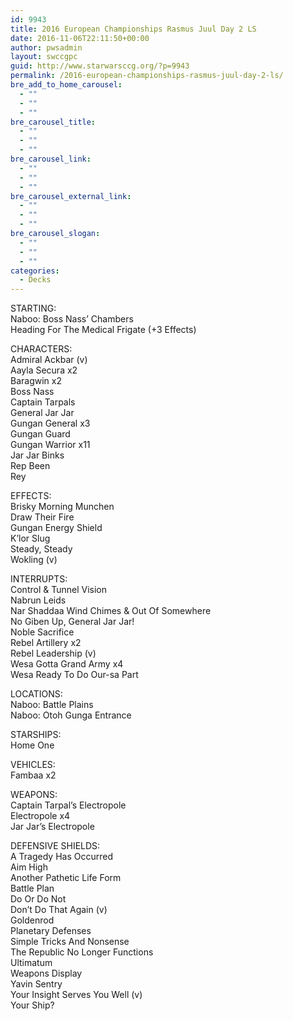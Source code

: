 ```yaml
---
id: 9943
title: 2016 European Championships Rasmus Juul Day 2 LS
date: 2016-11-06T22:11:50+00:00
author: pwsadmin
layout: swccgpc
guid: http://www.starwarsccg.org/?p=9943
permalink: /2016-european-championships-rasmus-juul-day-2-ls/
bre_add_to_home_carousel:
  - ""
  - ""
  - ""
bre_carousel_title:
  - ""
  - ""
  - ""
bre_carousel_link:
  - ""
  - ""
  - ""
bre_carousel_external_link:
  - ""
  - ""
  - ""
bre_carousel_slogan:
  - ""
  - ""
  - ""
categories:
  - Decks
---
```

STARTING:  
Naboo: Boss Nass&#8217; Chambers  
Heading For The Medical Frigate (+3 Effects)

CHARACTERS:  
Admiral Ackbar (v)  
Aayla Secura x2  
Baragwin x2  
Boss Nass  
Captain Tarpals  
General Jar Jar  
Gungan General x3  
Gungan Guard  
Gungan Warrior x11  
Jar Jar Binks  
Rep Been  
Rey

EFFECTS:  
Brisky Morning Munchen  
Draw Their Fire  
Gungan Energy Shield  
K&#8217;lor Slug  
Steady, Steady  
Wokling (v)

INTERRUPTS:  
Control & Tunnel Vision  
Nabrun Leids  
Nar Shaddaa Wind Chimes & Out Of Somewhere  
No Giben Up, General Jar Jar!  
Noble Sacrifice  
Rebel Artillery x2  
Rebel Leadership (v)  
Wesa Gotta Grand Army x4  
Wesa Ready To Do Our-sa Part

LOCATIONS:  
Naboo: Battle Plains  
Naboo: Otoh Gunga Entrance

STARSHIPS:  
Home One

VEHICLES:  
Fambaa x2

WEAPONS:  
Captain Tarpal&#8217;s Electropole  
Electropole x4  
Jar Jar&#8217;s Electropole

DEFENSIVE SHIELDS:  
A Tragedy Has Occurred  
Aim High  
Another Pathetic Life Form  
Battle Plan  
Do Or Do Not  
Don&#8217;t Do That Again (v)  
Goldenrod  
Planetary Defenses  
Simple Tricks And Nonsense  
The Republic No Longer Functions  
Ultimatum  
Weapons Display  
Yavin Sentry  
Your Insight Serves You Well (v)  
Your Ship?